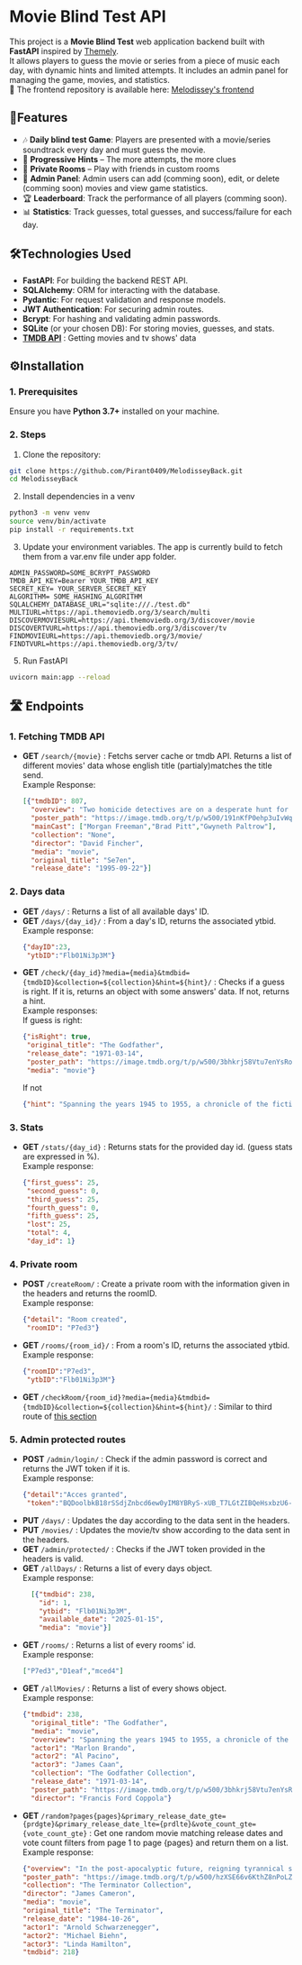 # Movie Blind Test API

This project is a **Movie Blind Test** web application backend built with **FastAPI** inspired by [Themely](https://themely.se/days).<br>
It allows players to guess the movie or series from a piece of music each day, with dynamic hints and limited attempts. It includes an admin panel for managing the game, movies, and statistics.<br>
🔗 The frontend repository is available here: [Melodissey's frontend](https://github.com/Pirant0409/Melodissey-front)

## 🚀Features

- 🎶 **Daily blind test Game**: Players are presented with a movie/series soundtrack every day and must guess the movie.
- 🧩 **Progressive Hints** – The more attempts, the more clues
- 👥 **Private Rooms** – Play with friends in custom rooms
- 🔧 **Admin Panel**: Admin users can add (comming soon), edit, or delete (comming soon) movies and view game statistics.
- 🏆 **Leaderboard**: Track the performance of all players (comming soon).
- 📊 **Statistics**: Track guesses, total guesses, and success/failure for each day.

## 🛠Technologies Used

- **FastAPI**: For building the backend REST API.
- **SQLAlchemy**: ORM for interacting with the database.
- **Pydantic**: For request validation and response models.
- **JWT Authentication**: For securing admin routes.
- **Bcrypt**: For hashing and validating admin passwords.
- **SQLite** (or your chosen DB): For storing movies, guesses, and stats.
- [**TMDB API**](https://developer.themoviedb.org/reference/intro/getting-started) : Getting movies and tv shows' data

## ⚙️Installation

### 1. Prerequisites

Ensure you have **Python 3.7+** installed on your machine.

### 2. Steps

1. Clone the repository:

```bash
git clone https://github.com/Pirant0409/MelodisseyBack.git
cd MelodisseyBack
```
2. Install dependencies in a venv
```bash
python3 -m venv venv
source venv/bin/activate
pip install -r requirements.txt
```

3. Update your environment variables. The app is currently build to fetch them from a var.env file under app folder.
```env
ADMIN_PASSWORD=SOME_BCRYPT_PASSWORD
TMDB_API_KEY=Bearer YOUR_TMDB_API_KEY
SECRET_KEY= YOUR_SERVER_SECRET_KEY
ALGORITHM= SOME_HASHING_ALGORITHM
SQLALCHEMY_DATABASE_URL="sqlite:///./test.db"
MULTIURL=https://api.themoviedb.org/3/search/multi
DISCOVERMOVIESURL=https://api.themoviedb.org/3/discover/movie
DISCOVERTVURL=https://api.themoviedb.org/3/discover/tv
FINDMOVIEURL=https://api.themoviedb.org/3/movie/
FINDTVURL=https://api.themoviedb.org/3/tv/
```
5. Run FastAPI
```bash
uvicorn main:app --reload
```


## 🛣️ Endpoints

### 1. Fetching TMDB API
- **GET** `/search/{movie}` : Fetchs server cache or tmdb API. Returns a list of different movies' data whose english title (partialy)matches the title send.<br>
  Example Response:
  ```json
  [{"tmdbID": 807,
    "overview": "Two homicide detectives are on a desperate hunt for a serial killer whose crimes are based on the \"seven deadly sins\" in this dark and haunting film that takes viewers from the tortured remains of one victim to the next. The seasoned Det. Sommerset researches each sin in an effort to get inside the killer's mind, while his novice partner, Mills, scoffs at his efforts to unravel the case.",
    "poster_path": "https://image.tmdb.org/t/p/w500/191nKfP0ehp3uIvWqgPbFmI4lv9.jpg",
    "mainCast": ["Morgan Freeman","Brad Pitt","Gwyneth Paltrow"],
    "collection": "None",
    "director": "David Fincher",
    "media": "movie",
    "original_title": "Se7en",
    "release_date": "1995-09-22"}]
  ```
  
### 2. Days data
- **GET** `/days/` : Returns a list of all available days' ID.
- **GET** `/days/{day_id}/` : From a day's ID, returns the associated ytbid.<br>
  Example response:
  ```json
  {"dayID":23,
   "ytbID":"Flb01Ni3p3M"}
  ```
- **GET** `/check/{day_id}?media={media}&tmdbid={tmdbID}&collection=${collection}&hint=${hint}/` : Checks if a guess is right. If it is, returns an object with some answers' data. If not, returns a hint.<br>
  Example responses:<br>
  If guess is right:
  ```json
  {"isRight": true,
   "original_title": "The Godfather",
   "release_date": "1971-03-14",
   "poster_path": "https://image.tmdb.org/t/p/w500/3bhkrj58Vtu7enYsRolD1fZdja1.jpg",
   "media": "movie"}
  ```
  If not
  ```json
  {"hint": "Spanning the years 1945 to 1955, a chronicle of the fictional Italian-American ______ crime family."}
  ```
### 3. Stats
- **GET** `/stats/{day_id}` : Returns stats for the provided day id. (guess stats are expressed in %).<br>
  Example response:
  ```json
  {"first_guess": 25,
   "second_guess": 0,
   "third_guess": 25,
   "fourth_guess": 0,
   "fifth_guess": 25,
   "lost": 25,
   "total": 4,
   "day_id": 1}
  ```

  
### 4. Private room
- **POST** `/createRoom/` : Create a private room with the information given in the headers and returns the roomID.<br>
  Example response:
  ```json
  {"detail": "Room created",
   "roomID": "P7ed3"}
  ```
- **GET** `/rooms/{room_id}/` : From a room's ID, returns the associated ytbid.<br>
  Example response:
  ```json
  {"roomID":"P7ed3",
   "ytbID":"Flb01Ni3p3M"}
  ```
- **GET** `/checkRoom/{room_id}?media={media}&tmdbid={tmdbID}&collection=${collection}&hint=${hint}/` : Similar to third route of [this section](#2-days-data)

  

### 5. Admin protected routes
- **POST** `/admin/login/` : Check if the admin password is correct and returns the JWT token if it is.<br>
  Example response:
  ```json
  {"detail":"Acces granted",
   "token":"BQDoolbkB18rSSdjZnbcd6ew0yIM8YBRyS-xUB_T7LGtZIBQeHsxbzU6-ugCyOlZFbr1zu_x-fQoqZAL0ab_M6oQ88jQKOSqtny_WuC4pKk6DUOCQ7gQUWxPCtjW-1F2sINlzwuLgODg0vAuer0eSU_cwWM6Tl8bSwvM1TyJmYhosFv0h3-8svcX2SzkZ8OJA7XMbnR2"}
  ```
- **PUT** `/days/` : Updates the day according to the data sent in the headers.
- **PUT** `/movies/` : Updates the movie/tv show according to the data sent in the headers.
- **GET** `/admin/protected/` : Checks if the JWT token provided in the headers is valid.
- **GET** `/allDays/` : Returns a list of every days object.<br>
  Example response:
  ```json
    [{"tmdbid": 238,
      "id": 1,
      "ytbid": "Flb01Ni3p3M",
      "available_date": "2025-01-15",
      "media": "movie"}]
  ```
- **GET** `/rooms/` : Returns a list of every rooms' id.<br>
  Example response:
  ```json
  ["P7ed3","D1eaf","mced4"]
  ```
- **GET** `/allMovies/` : Returns a list of every shows object.<br>
  Example response:
  ```json
  {"tmdbid": 238,
    "original_title": "The Godfather",
    "media": "movie",
    "overview": "Spanning the years 1945 to 1955, a chronicle of the fictional Italian-American ______ crime family.",
    "actor1": "Marlon Brando",
    "actor2": "Al Pacino",
    "actor3": "James Caan",
    "collection": "The Godfather Collection",
    "release_date": "1971-03-14",
    "poster_path": "https://image.tmdb.org/t/p/w500/3bhkrj58Vtu7enYsRolD1fZdja1.jpg",
    "director": "Francis Ford Coppola"}
  ```
- **GET** `/random?pages{pages}&primary_release_date_gte={prdgte}&primary_release_date_lte={prdlte}&vote_count_gte={vote_count_gte}` : Get one random movie matching release dates and vote count filters from page 1 to page {pages} and return them on a list.<br>
  Example response:
  ```json
  {"overview": "In the post-apocalyptic future, reigning tyrannical supercomputers teleport a cyborg assassin known as the \"Terminator\" back to 1984 to kill Sarah Connor, whose unborn son is destined to lead insurgents against 21st century mechanical hegemony. Meanwhile, the human-resistance movement dispatches a lone warrior to safeguard Sarah. Can he stop the virtually indestructible killing machine?",
  "poster_path": "https://image.tmdb.org/t/p/w500/hzXSE66v6KthZ8nPoLZmsi2G05j.jpg",
  "collection": "The Terminator Collection",
  "director": "James Cameron",
  "media": "movie",
  "original_title": "The Terminator",
  "release_date": "1984-10-26",
  "actor1": "Arnold Schwarzenegger",
  "actor2": "Michael Biehn",
  "actor3": "Linda Hamilton",
  "tmdbid": 218}
  ```
